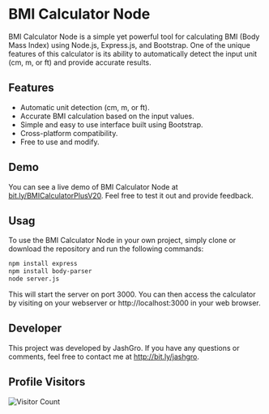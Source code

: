 # BMI Calculator Node

BMI Calculator Node is a simple yet powerful tool for calculating BMI (Body Mass Index) using Node.js, Express.js, and Bootstrap. One of the unique features of this calculator is its ability to automatically detect the input unit (cm, m, or ft) and provide accurate results.

## Features

- Automatic unit detection (cm, m, or ft).
- Accurate BMI calculation based on the input values.
- Simple and easy to use interface built using Bootstrap.
- Cross-platform compatibility.
- Free to use and modify.

## Demo

You can see a live demo of BMI Calculator Node at [bit.ly/BMICalculatorPlusV20](https://bit.ly/BMICalculatorPlusV20). Feel free to test it out and provide feedback.

## Usag

To use the BMI Calculator Node in your own project, simply clone or download the repository and run the following commands:

```bash
npm install express
npm install body-parser
node server.js
```
This will start the server on port 3000. You can then access the calculator by visiting on your webserver or http://localhost:3000 in your web browser.

## Developer

This project was developed by JashGro. If you have any questions or comments, feel free to contact me at http://bit.ly/jashgro.

## Profile Visitors

![Visitor Count](https://profile-counter.glitch.me/BlackHatDevX/count.svg)

